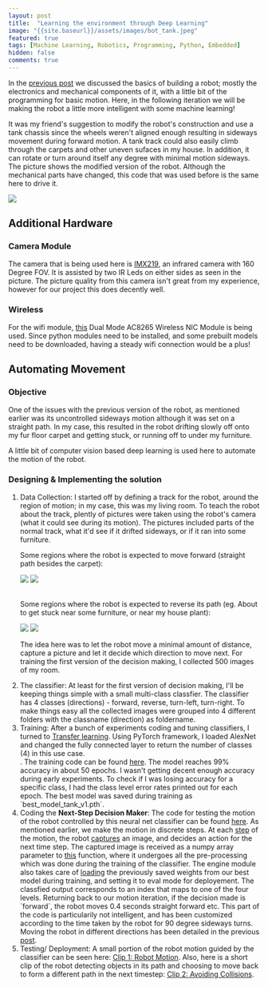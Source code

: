 ```yaml
---
layout: post
title:  "Learning the environment through Deep Learning"
image: "{{site.baseurl}}/assets/images/bot_tank.jpeg"
featured: true
tags: [Machine Learning, Robotics, Programming, Python, Embedded]
hidden: false
comments: true
---
```


In the <a href="https://srjit.github.io/elementary-blocks-of-robotics/">previous post</a> we discussed the basics of building a robot; mostly the electronics and mechanical components of it, with a little bit of the programming for basic motion. Here, in the following iteration we will be making the robot a little more intelligent with some machine learning!

It was my friend's suggestion to modify the robot's construction and use a tank chassis since the wheels weren't aligned enough resulting in sideways movement during forward motion. A tank track could also easily climb through the carpets and other uneven sufaces in my house. In addition, it can rotate or turn around itself any degree with minimal motion sideways. The picture shows the modified version of the robot. Although the mechanical parts have changed, this code that was used before is the same here to drive it.

<img src="{{ site.baseurl }}/assets/images/bot_tank.jpeg"/>

## **Additional Hardware**

### **Camera Module**

The camera that is being used here is <a href="https://www.aliexpress.us/item/2255800029242375.html">IMX219</a>, an infrared camera with 160 Degree FOV. It is assisted by two IR Leds on either sides as seen in the picture. The picture quality from this camera isn't great from my experience, however for our project this does decently well.

### **Wireless**

For the wifi module, <a href="https://www.amazon.com/gp/product/B07SM4SPLV">this</a> Dual Mode AC8265 Wireless NIC Module is being used. Since python modules need to be installed, and some prebuilt models need to be downloaded, having a steady wifi connection would be a plus!

## **Automating Movement**

### **Objective**

One of the issues with the previous version of the robot, as mentioned earlier was its uncontrolled sideways motion although it was set on a straight path. In my case, this resulted in the robot drifting slowly off onto my fur floor carpet and getting stuck, or running off to under my furniture.

A little bit of computer vision based deep learning is used here to automate the motion of the robot.

### **Designing & Implementing the solution**

<ol class="ol-post">

<li> Data Collection: I started off by defining a track for the robot, around the region of motion; in my case, this was my living room. To teach the robot about the track, plently of pictures were taken using the robot's camera (what it could see during its motion). The pictures included parts of the normal track, what it'd see if it drifted sideways, or if it ran into some furniture.

Some regions where the robot is expected to move forward (straight path besides the carpet):

<div align="left">
  <img src="{{ site.baseurl }}/assets/images/room1.jpeg"/>
  <img src="{{ site.baseurl }}/assets/images/room2.jpeg"/>
</div>

<br/>

Some regions where the robot is expected to reverse its path (eg. About to get stuck near some furniture, or near my house plant):

<div align="left">
  <img src="{{ site.baseurl }}/assets/images/room3.jpeg"/>
  <img src="{{ site.baseurl }}/assets/images/room4.jpeg"/>
</div>

The idea here was to let the robot move a minimal amount of distance, capture a picture and let it decide which direction to move next. For training the first version of the decision making, I collected 500 images of my room.

</li>

<li> The classifier: At least for the first version of decision making, I'll be keeping things simple with a small multi-class classfier. The classifier has 4 classes (directions) - forward, reverse, turn-left, turn-right. To make things easy all the collected images were grouped into 4 different folders with the classname (direction) as foldername. </li>

<li> Training: After a bunch of experiments coding and tuning classifiers, I turned to <a href="https://en.wikipedia.org/wiki/Transfer_learning">Transfer learning</a>. Using PyTorch framework, I loaded AlexNet and changed the fully connected layer to return the number of classes (4) in this use case.
<br/>. The training code can be found <a href="https://github.com/srjit/jetson-scripts/blob/main/01%20Environment/train-decision-making.ipynb">here</a>. The model reaches 99% accuracy in about 50 epochs. I wasn't getting decent enough accuracy during early experiments. To check if I was losing accuracy for a specific class, I had the class level error rates printed out for each epoch. The best model was saved during training as `best_model_tank_v1.pth`. </li>

<li> Coding the <b>Next-Step Decision Maker</b>: The code for testing the motion of the robot controlled by this neural net classifier can be found <a href="https://github.com/srjit/jetson-scripts/blob/main/01%20Environment/living_room_track.py">here</a>. As mentioned earlier, we make the motion in discrete steps. At each <a href="https://github.com/srjit/jetson-scripts/blob/316c835b9fadadbc13f7c49f85b97bf4c6805c29/01%20Environment/living_room_track.py#L110">step</a> of the motion, the robot <a href="https://github.com/srjit/jetson-scripts/blob/316c835b9fadadbc13f7c49f85b97bf4c6805c29/01%20Environment/living_room_track.py#L115">captures</a> an image, and decides an action for the next time step. The captured image is received as a numpy array parameter to <a href="https://github.com/srjit/jetson-scripts/blob/316c835b9fadadbc13f7c49f85b97bf4c6805c29/01%20Environment/decision_engine.py#L43">this</a> function, where it undergoes all the pre-processing which was done during the training of the classifier. The engine module also takes care of <a href="https://github.com/srjit/jetson-scripts/blob/main/01%20Environment/decision_engine.py#L22">loading</a> the previously saved weights from our best model during training, and setting it to eval mode for deployement. The classfied output corresponds to an index that maps to one of the four levels. Returning back to our motion iteration, if the decision made is `forward`, the robot moves 0.4 seconds straight forward etc. This part of the code is particularily not intelligent, and has been customized according to the time taken by the robot for 90 degree sideways turns. Moving the robot in different directions has been detailed in the previous <a href="https://srjit.github.io/elementary-blocks-of-robotics/">post</a>. </li>

<li> Testing/ Deployment: A small portion of the robot motion guided by the classifier can be seen here: <a href="https://youtube.com/shorts/DHARDDDx3bk?feature=share">Clip 1: Robot Motion</a>. Also, here is a short clip of the robot detecting objects in its path and choosing to move back to form a different path in the next timestep: <a href="https://youtube.com/shorts/d4d3PlKnxdY?feature=share"> Clip 2: Avoiding Collisions</a>. </li>

</ol>